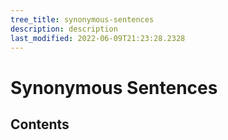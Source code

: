 ```yaml
---
tree_title: synonymous-sentences
description: description
last_modified: 2022-06-09T21:23:28.2328
---
```


# Synonymous Sentences

## Contents
